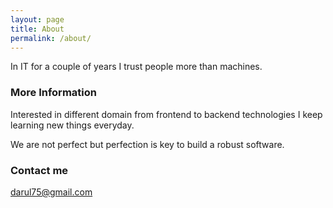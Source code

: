 ```yaml
---
layout: page
title: About
permalink: /about/
---
```


In IT for a couple of years I trust people more than machines.

### More Information

Interested in different domain from frontend to backend technologies I keep learning new things everyday.

We are not perfect but perfection is key to build a robust software.

### Contact me

[darul75@gmail.com](mailto:darul75@gmail.com)